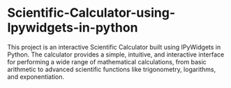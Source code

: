 # Scientific-Calculator-using-Ipywidgets-in-python
This project is an interactive Scientific Calculator built using IPyWidgets in Python. The calculator provides a simple, intuitive, and interactive interface for performing a wide range of mathematical calculations, from basic arithmetic to advanced scientific functions like trigonometry, logarithms, and exponentiation.

